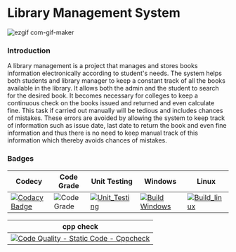 # Library Management System
![ezgif com-gif-maker](https://user-images.githubusercontent.com/94165024/143393215-0f1d3365-f603-42d2-b976-773c9616f53a.gif)
### Introduction
A library management is a project that manages and stores books information electronically according to student's needs. The system helps both students and library manager to keep a constant track of all the books available in the library. It allows both the admin and the student to search for the desired book. It becomes necessary for colleges to keep a continuous check on the books issued and returned and even calculate fine. This task if carried out manually will be tedious and includes chances of mistakes. These errors are avoided by allowing the system to keep track of information such as issue date, last date to return the book and even fine information and thus there is no need to keep manual track of this information which thereby avoids chances of mistakes.
### Badges
| Codecy | Code Grade | Unit Testing | Windows | Linux |
| ----- | -----| ----- | ----- | -----|
| [![Codacy Badge](https://app.codacy.com/project/badge/Grade/b215ff7a2e2d44dc930bae98fa15fa0d)](https://www.codacy.com/gh/siddarthinme/M1_App_Library/dashboard?utm_source=github.com&amp;utm_medium=referral&amp;utm_content=siddarthinme/M1_App_Library&amp;utm_campaign=Badge_Grade) | ![Code Grade](https://api.codiga.io/project/29916/status/svg)  | [![Unit_Testing](https://github.com/siddarthinme/M1_App_Library/actions/workflows/unit_testing.yml/badge.svg)](https://github.com/siddarthinme/M1_App_Library/actions/workflows/unit_testing.yml) | [![Build Windows](https://github.com/siddarthinme/M1_App_Library/actions/workflows/build_windows.yml/badge.svg)](https://github.com/siddarthinme/M1_App_Library/actions/workflows/build_windows.yml) | [![Build_linux](https://github.com/siddarthinme/M1_App_Library/actions/workflows/linux-c-cpp.yml/badge.svg)](https://github.com/siddarthinme/M1_App_Library/actions/workflows/linux-c-cpp.yml) |

| cpp check |
| ----- |
| [![Code Quality - Static Code - Cppcheck](https://github.com/siddarthinme/M1_App_Library/actions/workflows/Cppcheck.yml/badge.svg)](https://github.com/siddarthinme/M1_App_Library/actions/workflows/Cppcheck.yml) |
